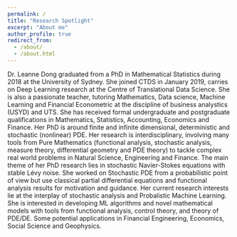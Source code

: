 ```yaml
---
permalink: /
title: "Research Spotlight"
excerpt: "About me"
author_profile: true
redirect_from: 
  - /about/
  - /about.html
---
```


Dr. Leanne Dong graduated from a PhD in Mathematical Statistics during 2018 at the University of Sydney. She joined CTDS in January 2019, carries on Deep Learning research at the Centre of Translational Data Science. She is also a passionate teacher, tutoring Mathematics, Data science, Machine Learning and Financial Econometric at the discipline of business analystics (USYD) and UTS. She has received formal undergraduate and postgraduate qualifications in Mathematics, Statistics, Accounting, Economics and Finance. Her PhD is around finite and infinite dimensional, deterministic and stochastic (nonlinear) PDE. Her research is interdisciplinary, involving many tools from Pure Mathematics (functional analysis, stochastic analysis, measure theory, differential geometry and PDE theory) to tackle complex real world problems in Natural Science, Engineering and Finance. The main theme of her PhD research lies in stochastic Navier-Stokes equations with stable Lévy noise. She worked on Stochastic PDE from a probabilistic point of view but use classical partial differential equations and functional analysis results for motivation and guidance. Her current research interests lie at the interplay of stochastic analysis and Probalistic Machine Learning. She is interested in developing ML algorithms and novel mathematical models with tools from functional analysis, control theory, and theory of PDE/DE.
Some potential applications in Financial Engineering, Economics, Social Science and Geophysics.

